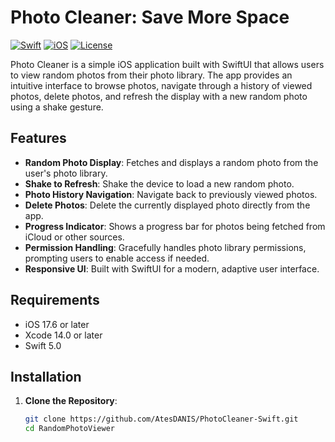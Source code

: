 # Photo Cleaner: Save More Space

[![Swift](https://img.shields.io/badge/Swift-5.0-orange)](https://swift.org)
[![iOS](https://img.shields.io/badge/iOS-17.6+-blue)](https://www.apple.com/ios)
[![License](https://img.shields.io/badge/License-MIT-green)](https://opensource.org/licenses/MIT)

Photo Cleaner is a simple iOS application built with SwiftUI that allows users to view random photos from their photo library. The app provides an intuitive interface to browse photos, navigate through a history of viewed photos, delete photos, and refresh the display with a new random photo using a shake gesture.

## Features

- **Random Photo Display**: Fetches and displays a random photo from the user's photo library.
- **Shake to Refresh**: Shake the device to load a new random photo.
- **Photo History Navigation**: Navigate back to previously viewed photos.
- **Delete Photos**: Delete the currently displayed photo directly from the app.
- **Progress Indicator**: Shows a progress bar for photos being fetched from iCloud or other sources.
- **Permission Handling**: Gracefully handles photo library permissions, prompting users to enable access if needed.
- **Responsive UI**: Built with SwiftUI for a modern, adaptive user interface.


## Requirements

- iOS 17.6 or later
- Xcode 14.0 or later
- Swift 5.0

## Installation

1. **Clone the Repository**:
   ```bash
   git clone https://github.com/AtesDANIS/PhotoCleaner-Swift.git
   cd RandomPhotoViewer
